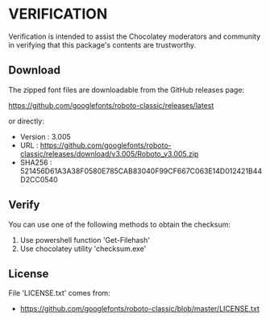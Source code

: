 # VERIFICATION
Verification is intended to assist the Chocolatey moderators and community in verifying that this package's contents are trustworthy.

## Download
The zipped font files are downloadable from the GitHub releases page:

https://github.com/googlefonts/roboto-classic/releases/latest

or directly:

- Version : 3.005
- URL     : https://github.com/googlefonts/roboto-classic/releases/download/v3.005/Roboto_v3.005.zip
- SHA256  : 521456D61A3A38F0580E785CAB83040F99CF667C063E14D012421B44D2CC0540

## Verify
You can use one of the following methods to obtain the checksum:
1. Use powershell function 'Get-Filehash'
2. Use chocolatey utility 'checksum.exe'


## License
File 'LICENSE.txt' comes from:

- https://github.com/googlefonts/roboto-classic/blob/master/LICENSE.txt

